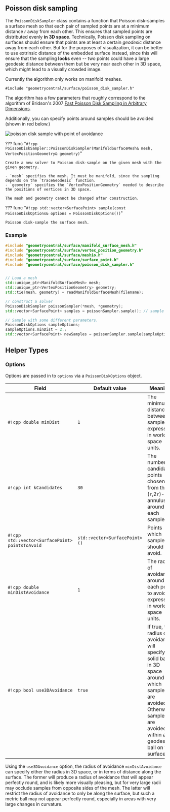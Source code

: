 ## Poisson disk sampling

The `PoissonDiskSampler` class contains a function that Poisson disk-samples a surface mesh so that each pair of sampled points are at a minimum distance _r_ away from each other. This ensures that sampled points are distributed evenly **in 3D space**. Technically, Poisson disk sampling on surfaces should ensure that points are at least a certain *geodesic* distance away from each other. But for the purposes of visualization, it can be better to use extrinsic distance of the embedded surface instead, since this will ensure that the sampling **looks** even -- two points could have a large geodesic distance between them but be very near each other in 3D space, which might lead to a visually crowded image.

Currently the algorithm only works on manifold meshes.

`#include "geometrycentral/surface/poisson_disk_sampler.h"`

The algorithm has a few parameters that roughly correspond to the algorithm of Bridson's 2007 [Fast Poisson Disk Sampling in Arbitrary Dimensions](https://www.cs.ubc.ca/~rbridson/docs/bridson-siggraph07-poissondisk.pdf).

Additionally, you can specify points around samples should be avoided (shown in red below.)

![poisson disk sample with point of avoidance](/media/poisson_disk_sample.png)

??? func "`#!cpp PoissonDiskSampler::PoissonDiskSampler(ManifoldSurfaceMesh& mesh, VertexPositionGeometry& geometry)`"

    Create a new solver to Poisson disk-sample on the given mesh with the given geometry.

    - `mesh` specifies the mesh. It must be manifold, since the sampling depends on the `traceGeodesic` function.
    - `geometry` specifies the `VertexPositionGeometry` needed to describe the positions of vertices in 3D space.
    
    The mesh and geometry cannot be changed after construction.

??? func "`#!cpp std::vector<SurfacePoint> sample(const PoissonDiskOptions& options = PoissonDiskOptions())`"

    Poisson disk-sample the surface mesh.

### Example

```cpp
#include "geometrycentral/surface/manifold_surface_mesh.h"
#include "geometrycentral/surface/vertex_position_geometry.h"
#include "geometrycentral/surface/meshio.h"
#include "geometrycentral/surface/surface_point.h"
#include "geometrycentral/surface/poisson_disk_sampler.h"


// Load a mesh
std::unique_ptr<ManifoldSurfaceMesh> mesh;
std::unique_ptr<VertexPositionGeometry> geometry;
std::tie(mesh, geometry) = readManifoldSurfaceMesh(filename);

// construct a solver
PoissonDiskSampler poissonSampler(*mesh, *geometry);
std::vector<SurfacePoint> samples = poissonSampler.sample(); // sample using default parameters

// Sample with some different parameters.
PoissonDiskOptions sampleOptions;
sampleOptions.minDist = 2.;
std::vector<SurfacePoint> newSamples = poissonSampler.sample(sampleOptions);
```
## Helper Types
### Options

Options are passed in to `options` via a `PoissonDiskOptions` object.

| Field | Default value |Meaning|
|---|---|---|
| `#!cpp double minDist`| `1` | The minimum distance `r` between samples, expressed in world-space units. |
| `#!cpp int kCandidates`| `30` | The number of candidate points chosen from the (`r`,2`r`)-annulus around each sample. |
| `#!cpp std::vector<SurfacePoint> pointsToAvoid`| `std::vector<SurfacePoint>()` | Points which samples should avoid. |
| `#!cpp double minDistAvoidance`| `1` | The radius of avoidance around each point to avoid, expressed in world-space units. |
| `#!cpp bool use3DAvoidance`| `true` | If true, the radius of avoidance will specify a solid ball in 3D space around which samples are avoided. Otherwise, samples are avoided within a geodesic ball on the surface. |

Using the `use3DAvoidance` option, the radius of avoidance `minDistAvoidance` can specify either the radius in 3D space, or in terms of distance along the surface. The former will produce a radius of avoidance that will appear perfectly round, and is likely more visually pleasing, but for very large radii may occlude samples from opposite sides of the mesh. The latter will restrict the radius of avoidance to only be along the surface, but such a metric ball may not appear perfectly round, especially in areas with very large changes in curvature.